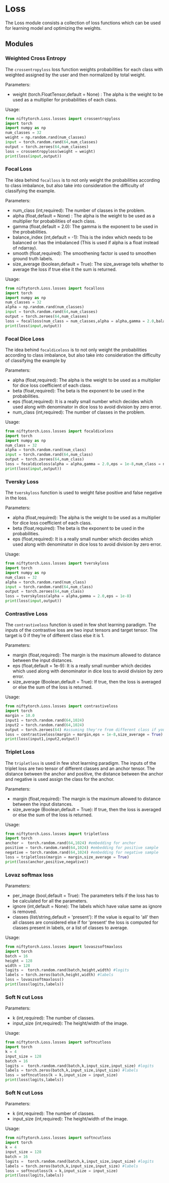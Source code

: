 # Loss

The Loss module consists a collection of loss functions which can be used for learning model and optimizing the weights.

## Modules 

### Weighted Cross Entropy

The `crossentropyloss` loss function weights probabilities for each class with weighted assigned by the user and then normalized by total weight.<br>

Parameters:
<ul>
<li>weight (torch.FloatTensor,default = None) : The alpha is the weight to be used as a multiplier for probabilities of each class.
</ul>

Usage:

```python
from niftytorch.Loss.losses import crossentropyloss
import torch
import numpy as np
num_classes = 32
weight = np.random.rand(num_classes)
input = torch.random.rand(64,num_classes)
output = torch.zeroes(64,num_classes)
loss = crossentropyloss(weight = weight)
print(loss(input,output))
```

### Focal Loss

The idea behind `focalloss` is to not only weight the probabilities according to class imbalance, but also take into consideration the difficulty of classifying the example. 

Parameters:
<ul>
<li>num_class (int,required): The number of classes in the problem.
<li>alpha (float,default = None) : The alpha is the weight to be used as a multiplier for probabilities of each class.
<li>gamma (float,default = 2.0): The gamma is the exponent to be used in the probabilities.
<li>balance_index (int,default = -1): This is the index which needs to be balanced or has the imbalanced (This is used if alpha is a float instead of ndarray).
<li>smooth (float,required): The smoothening factor is used to smoothen ground truth labels.
<li>size_average (boolean,default = True): The size_average tells whether to average the loss if true else it the sum is returned.
</ul>

Usage:

```python
from niftytorch.Loss.losses import focalloss
import torch
import numpy as np
num_classes = 32
alpha = np.random.rand(num_classes)
input = torch.random.rand(64,num_classes)
output = torch.zeroes(64,num_classes)
loss = focalloss(num_class = num_classes,alpha = alpha,gamma = 2.0,balance_index = 1,smooth = 0.1,size_average = True)
print(loss(input,output))
```

### Focal Dice Loss

The idea behind `focaldiceloss` is to not only weight the probabilities according to class imbalance, but also take into consideration the difficulty of classifying the example by 

Parameters:
<ul>
<li>alpha (float,required): The alpha is the weight to be used as a multiplier for dice loss coefficient of each class.
<li>beta (float,required): The beta is the exponent to be used in the probabilities.
<li>eps (float,required): It is a really small number which decides which used along with denominator in dice loss to avoid division by zero error. 
<li>num_class (int,required): The number of classes in the problem.
</ul>

Usage:

```python
from niftytorch.Loss.losses import focaldiceloss
import torch
import numpy as np
num_class = 32
alpha = torch.random.rand(num_class)
input = torch.random.rand(64,num_class)
output = torch.zeroes(64,num_class)
loss = focaldiceloss(alpha = alpha,gamma = 2.0,eps = 1e-8,num_class = num_class)
print(loss(input,output))
```

### Tversky Loss

The `tverskyloss` function is used to weight false positive and false negative in the loss.

Parameters:
<ul>
<li>alpha (float,required): The alpha is the weight to be used as a multiplier for dice loss coefficient of each class.
<li>beta (float,required): The beta is the exponent to be used in the probabilities.
<li>eps (float,required): It is a really small number which decides which used along with denominator in dice loss to avoid division by zero error.
</ul>

Usage:

```python
from niftytorch.Loss.losses import tverskyloss
import torch
import numpy as np
num_class = 32
alpha = torch.random.rand(num_class)
input = torch.random.rand(64,num_class)
output = torch.zeroes(64,num_class)
loss = tverskyloss(alpha = alpha,gamma = 2.0,eps = 1e-8)
print(loss(input,output))
```

### Contrastive Loss

The `contrastiveloss` function is used in few shot learning paradigm. The inputs of the contrastive loss are two input tensors and target tensor. The target is 0 if they're of different class else it is 1.

Parameters:
<ul>
<li>margin (float,required): The margin is the maximum allowed to distance between the input distances.
<li>eps (float,default = 1e-9): It is a really small number which decides which used along with denominator in dice loss to avoid division by zero error. 
<li>size_average (Boolean,default = True): If true, then the loss is averaged or else the sum of the loss is returned.
</ul>

Usage:

```python
from niftytorch.Loss.losses import contrastiveloss
import torch
margin = 10.0
input1 = torch.random.rand(64,1024)
input2 = torch.random.rand(64,1024)
output = torch.zeroes(64) #assuming they're from different class if you they're from same class use torch.ones(64,num_class)
loss = contrastiveloss(margin = margin,eps = 1e-8,size_average = True)
print(loss(input1,input2,output))
```

### Triplet Loss

The `tripletloss` is used in few shot learning paradigm. The inputs of the triplet loss are two tensor of different classes and an anchor tensor. The distance between the anchor and positive, the distance between the anchor and negative is used assign the class for the anchor.

Parameters:
<ul>
<li>margin (float,required): The margin is the maximum allowed to distance between the input distances.
<li>size_average (Boolean,default = True): If true, then the loss is averaged or else the sum of the loss is returned.
</ul>

Usage:

```python
from niftytorch.Loss.losses import tripletloss
import torch
anchor =  torch.random.rand(64,1024) #embedding for anchor
positive = torch.random.rand(64,1024) #embedding for positive sample
negative = torch.random.rand(64,1024) #embedding for negative sample
loss = tripletloss(margin = margin,size_average = True)
print(loss(anchor,positive,negative))
```

### Lovaz softmax loss

Parameters:

<ul>
<li>per_image (bool,default = True): The parameters tells if the loss has to be calculated for all the parameters.
<li>ignore (int,default = None): The labels which have value same as ignore is removed.
<li>classes (list/string,default = 'present'): If the value is equal to 'all' then all classes are considered else if for 'present' the loss is computed for classes present in labels, or a list of classes to average.
</ul>

Usage:

```python
from niftytorch.Loss.losses import lovaszsoftmaxloss
import torch
batch = 16
height = 128
width = 128
logits =  torch.random.rand(batch,height,width) #logits
labels = torch.zeros(batch,height,width) #labels
loss = lovaszsoftmaxloss()
print(loss(logits,labels))
```

### Soft N cut Loss

Parameters:

<ul>
<li>k (int,required): The number of classes.
<li>input_size (int,required): The height/width of the image.
</ul>

Usage:

```python
from niftytorch.Loss.losses import softncutloss
import torch
k = 4
input_size = 128
batch = 16
logits =  torch.random.rand(batch,k,input_size,input_size) #logits
labels = torch.zeros(batch,k,input_size,input_size) #labels
loss = softncutloss(k = k,input_size = input_size)
print(loss(logits,labels))
```

### Soft N cut Loss

Parameters:

<ul>
<li>k (int,required): The number of classes.
<li>input_size (int,required): The height/width of the image.
</ul>

Usage:

```python
from niftytorch.Loss.losses import softncutloss
import torch
k = 4
input_size = 128
batch = 16
logits =  torch.random.rand(batch,k,input_size,input_size) #logits
labels = torch.zeros(batch,k,input_size,input_size) #labels
loss = softncutloss(k = k,input_size = input_size)
print(loss(logits,labels))
```

